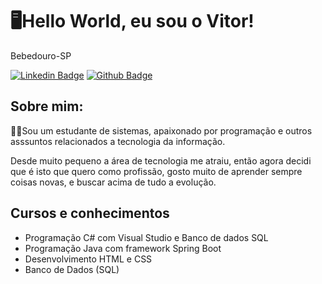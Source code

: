 # 🖥Hello World, eu sou o Vitor!

Bebedouro-SP

[![Linkedin Badge](https://img.shields.io/badge/-LinkedIn-blue?style=flat-square&logo=Linkedin&logoColor=white&link=https://www.linkedin.com/in/fagnerpsantos/)](https://www.linkedin.com/in/vitorraulbim/)   [![Github Badge](https://img.shields.io/badge/-Github-000?style=flat-square&logo=Github&logoColor=white&link=https://github.com/fagnerpsantos)](https://github.com/Vraulbim)


## Sobre mim: 
👨‍🎓Sou um estudante de sistemas, apaixonado por programação e outros asssuntos relacionados a tecnologia da informação.

Desde muito pequeno a área de tecnologia me atraiu, então agora decidi que é isto que quero como profissão, gosto muito de aprender sempre coisas novas, e buscar acima de tudo a evolução.

## Cursos e conhecimentos

 * Programação C# com Visual Studio e Banco de dados SQL
 * Programação Java com framework Spring Boot 
 * Desenvolvimento HTML e CSS
 * Banco de Dados (SQL)

